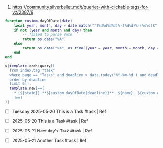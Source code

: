 1. https://community.silverbullet.md/t/queries-with-clickable-tags-for-v2/2387/9

```lua
function custom.dayOfDate(date)
    local year, month, day = date:match("^(%d%d%d%d)%-(%d%d)%-(%d%d)$")
    if not (year and month and day) then
        -- failed to parse date
        return os.date("%A")
    else
        return os.date("%A", os.time({year = year, month = month, day = day}))
    end
end
```

```lua
${template.each(query[[
  from index.tag "task"
  where page == "Tasks" and deadline > date.today('%Y-%m-%d') and deadline != nil and done == false
  order by deadline
  limit 6]],
  template.new[==[
    * [${state}] **${custom.dayOfDate(deadline)}** _${name}_ ${custom.concatenateTags(_.tags)} | [[${ref}]]
    ]==]
)}
```



* [ ] Tuesday 2025-05-20 This is a Task #task | Ref
* [ ] 2025-05-20 This is a Task #task | Ref
* [ ] 2025-05-21 Next day's Task #task | Ref
* [ ] 2025-05-21 Another Task #task | Ref


